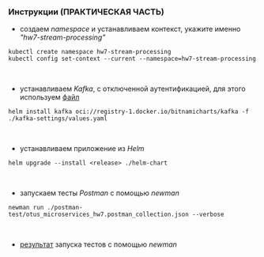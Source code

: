 ### Инструкции (ПРАКТИЧЕСКАЯ ЧАСТЬ)

- создаем _namespace_ и устанавливаем контекст, укажите именно _"hw7-stream-processing"_
```console
kubectl create namespace hw7-stream-processing
kubectl config set-context --current --namespace=hw7-stream-processing
``` 
<br>

- устанавливаем _Kafka_, с отключенной аутентификацией, для этого используем [файл](./kafka_settings/values.yaml)
```console
helm install kafka oci://registry-1.docker.io/bitnamicharts/kafka -f ./kafka-settings/values.yaml
``` 
<br>

- устанавливаем приложение из _Helm_
```console
helm upgrade --install <release> ./helm-chart
```

<br>

- запускаем тесты _Postman_ с помощью _newman_
```console
newman run ./postman-test/otus_microservices_hw7.postman_collection.json --verbose
```
<br>

- [результат](postman-test/newman_output) запуска тестов с помощью _newman_ 
